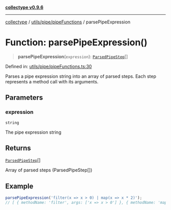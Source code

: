 [**collectype v0.9.6**](../../../../README.md)

***

[collectype](../../../../modules.md) / [utils/pipe/pipeFunctions](../README.md) / parsePipeExpression

# Function: parsePipeExpression()

> **parsePipeExpression**(`expression`): [`ParsedPipeStep`](../../../../types/pipe/type-aliases/ParsedPipeStep.md)[]

Defined in: [utils/pipe/pipeFunctions.ts:30](https://github.com/maduhaime/collectype/blob/ba52424b164c706fb5e7ecc5581685b53a2ac88d/src/utils/pipe/pipeFunctions.ts#L30)

Parses a pipe expression string into an array of parsed steps.
Each step represents a method call with its arguments.

## Parameters

### expression

`string`

The pipe expression string

## Returns

[`ParsedPipeStep`](../../../../types/pipe/type-aliases/ParsedPipeStep.md)[]

Array of parsed steps (ParsedPipeStep[])

## Example

```ts
parsePipeExpression('filter(x => x > 0) | map(x => x * 2)');
// [ { methodName: 'filter', args: ['x => x > 0'] }, { methodName: 'map', args: ['x => x * 2'] } ]
```
